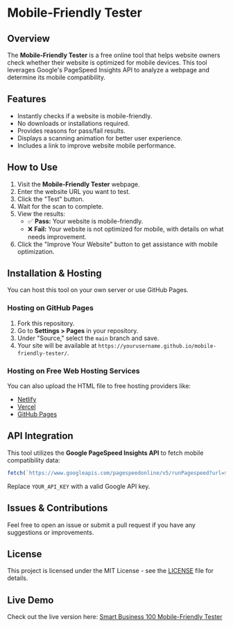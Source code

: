 # Mobile-Friendly Tester

## Overview
The **Mobile-Friendly Tester** is a free online tool that helps website owners check whether their website is optimized for mobile devices. This tool leverages Google's PageSpeed Insights API to analyze a webpage and determine its mobile compatibility.

## Features
- Instantly checks if a website is mobile-friendly.
- No downloads or installations required.
- Provides reasons for pass/fail results.
- Displays a scanning animation for better user experience.
- Includes a link to improve website mobile performance.

## How to Use
1. Visit the **Mobile-Friendly Tester** webpage.
2. Enter the website URL you want to test.
3. Click the "Test" button.
4. Wait for the scan to complete.
5. View the results:
   - ✅ **Pass:** Your website is mobile-friendly.
   - ❌ **Fail:** Your website is not optimized for mobile, with details on what needs improvement.
6. Click the "Improve Your Website" button to get assistance with mobile optimization.

## Installation & Hosting
You can host this tool on your own server or use GitHub Pages.

### Hosting on GitHub Pages
1. Fork this repository.
2. Go to **Settings > Pages** in your repository.
3. Under "Source," select the `main` branch and save.
4. Your site will be available at `https://yourusername.github.io/mobile-friendly-tester/`.

### Hosting on Free Web Hosting Services
You can also upload the HTML file to free hosting providers like:
- [Netlify](https://www.netlify.com/)
- [Vercel](https://vercel.com/)
- [GitHub Pages](https://pages.github.com/)

## API Integration
This tool utilizes the **Google PageSpeed Insights API** to fetch mobile compatibility data:
```js
fetch(`https://www.googleapis.com/pagespeedonline/v5/runPagespeed?url=${encodeURIComponent(url)}&strategy=mobile&key=YOUR_API_KEY`)
```
Replace `YOUR_API_KEY` with a valid Google API key.

## Issues & Contributions
Feel free to open an issue or submit a pull request if you have any suggestions or improvements.

## License
This project is licensed under the MIT License - see the [LICENSE](LICENSE) file for details.

## Live Demo
Check out the live version here: [Smart Business 100 Mobile-Friendly Tester](https://smartbusiness100.com/)

